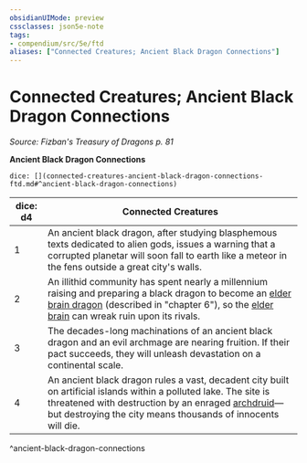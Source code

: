 ```yaml
---
obsidianUIMode: preview
cssclasses: json5e-note
tags:
- compendium/src/5e/ftd
aliases: ["Connected Creatures; Ancient Black Dragon Connections"]
---
```

# Connected Creatures; Ancient Black Dragon Connections
*Source: Fizban's Treasury of Dragons p. 81* 

**Ancient Black Dragon Connections**

`dice: [](connected-creatures-ancient-black-dragon-connections-ftd.md#^ancient-black-dragon-connections)`

| dice: d4 | Connected Creatures |
|----------|---------------------|
| 1 | An ancient black dragon, after studying blasphemous texts dedicated to alien gods, issues a warning that a corrupted planetar will soon fall to earth like a meteor in the fens outside a great city's walls. |
| 2 | An illithid community has spent nearly a millennium raising and preparing a black dragon to become an [elder brain dragon](compendium/bestiary/aberration/elder-brain-dragon-ftd.md) (described in "chapter 6"), so the [elder brain](compendium/bestiary/aberration/elder-brain-mpmm.md) can wreak ruin upon its rivals. |
| 3 | The decades-long machinations of an ancient black dragon and an evil archmage are nearing fruition. If their pact succeeds, they will unleash devastation on a continental scale. |
| 4 | An ancient black dragon rules a vast, decadent city built on artificial islands within a polluted lake. The site is threatened with destruction by an enraged [archdruid](compendium/bestiary/humanoid/archdruid-mpmm.md)—but destroying the city means thousands of innocents will die. |
^ancient-black-dragon-connections